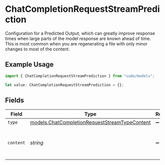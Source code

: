 # ChatCompletionRequestStreamPrediction

Configuration for a Predicted Output, which can greatly improve response times when large parts of the model response are known ahead of time. This is most common when you are regenerating a file with only minor changes to most of the content.

## Example Usage

```typescript
import { ChatCompletionRequestStreamPrediction } from "sudo/models";

let value: ChatCompletionRequestStreamPrediction = {};
```

## Fields

| Field                                                                                                | Type                                                                                                 | Required                                                                                             | Description                                                                                          |
| ---------------------------------------------------------------------------------------------------- | ---------------------------------------------------------------------------------------------------- | ---------------------------------------------------------------------------------------------------- | ---------------------------------------------------------------------------------------------------- |
| `type`                                                                                               | [models.ChatCompletionRequestStreamTypeContent](../models/chatcompletionrequeststreamtypecontent.md) | :heavy_minus_sign:                                                                                   | N/A                                                                                                  |
| `content`                                                                                            | *string*                                                                                             | :heavy_minus_sign:                                                                                   | The predicted content for the completion.                                                            |